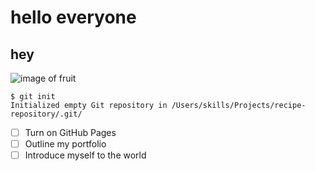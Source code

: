 # hello everyone
## hey
![image of fruit](https://img.freepik.com/free-vector/flat-fruit-collection_23-2148938827.jpg?w=2000)
```
$ git init
Initialized empty Git repository in /Users/skills/Projects/recipe-repository/.git/
```
- [ ] Turn on GitHub Pages
- [ ] Outline my portfolio
- [ ] Introduce myself to the world
